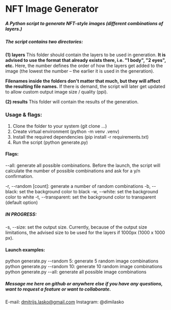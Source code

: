
# NFT Image Generator

##### A Python script to generate NFT-style images (different combinations of layers.)

##### The script contains two directories:

**(1) layers**
This folder should contain the layers to be used in generation.
**It is advised to use the format that already exists there, i.e. "1 body", "2 eyes", etc.**
Here, the number defines the order of how the layers get added to the image (the lowest the number – the earlier it is used in the generation).

**Filenames inside the folders don't matter that much, but they will affect the resulting file names.**
If there is demand, the script will later get updated to allow custom output image size / quality (ppi).

  

**(2) results**
This folder will contain the results of the generation.

  

### Usage & flags:

1) Clone the folder to your system (git clone ...)
2) Create virtual environment (python -m venv .venv)
3) Install the required dependencies (pip install -r requirements.txt)
4) Run the script (python generate.py)

 

#### Flags:

--all: generate all possible combinations. Before the launch, the script will calculate the number of possible combinations and ask for a y/n confirmation.

-r, --random [count]: generate a number of random combinations
-b, --black: set the background color to black
-w, --white: set the background color to white
-t, --transparent: set the background color to transparent (default option)

##### IN PROGRESS:

-s, --size: set the output size.
Currently, because of the output size limitations, the advised size to be used for the layers if 1000px (1000 x 1000 px).


#### Launch examples:

python generate.py --random 5: generate 5 random image combinations
python generate.py --random 10: generate 10 random image combinations
python generate.py --all: generate all possible image combinations

  

##### Message me here on github or anywhere else if you have any questions, want to request a feature or want to collaborate.
E-mail: dmitrijs.lasko@gmail.com
Instagram: @dimilasko

